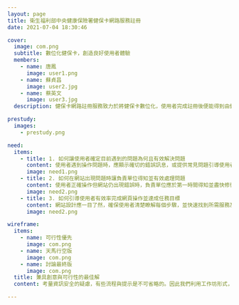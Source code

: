 ```yaml
---
layout: page
title: 衛生福利部中央健康保險署健保卡網路服務註冊
date: 2021-07-04 18:30:46

cover:
  image: com.png
  subtitle: 數位化健保卡，創造良好使用者體驗
  members:
    - name: 唐鳳
      image: user1.png
    - name: 蘇貞昌
      image: user2.jpg
    - name: 蔡英文
      image: user3.jpg
  description: 健保卡網路註冊服務致力於將健保卡數位化，使用者完成註冊後便能得到由健保卡自然人憑證轉換而成的「類憑證」，以利使用需要健保卡認證的網路服務。前期研究發現，部分使用者會在註冊的環節卡關，最後甚至放棄註冊。因此團隊與健保署一同合作並確立目標 ，希望在確保資訊安全的情況下，協助使用者完成註冊。

prestudy:
  images:
    - prestudy.png

need:
  items:
    - title: 1. 如何讓使用者確定目前遇到的問題為何且有效解決問題
      content: 使用者遇到操作問題時，應顯示確切的錯誤訊息，或提供常見問題引導使用者正確操作。
      image: need1.png
    - title: 2. 如何在網站出現問題時讓負責單位得知並有效處理問題
      content: 使用者正確操作但網站仍出現錯誤時，負責單位應於第一時間得知並盡快修復問題，避免使用者無法操作。
      image: need2.png
    - title: 3. 如何引導使用者有效率完成網頁操作並達成任務目標
      content: 網站設計應一目了然，確保使用者清楚瞭解每個步驟，並快速找到所需服務及功能。
      image: need2.png

wireframe:
  items:
    - name: 可行性優先
      image: com.png
    - name: 天馬行空版
      image: com.png
    - name: 討論最終版
      image: com.png
  title: 兼具創意與可行性的最佳解
  content: 考量資訊安全的疑慮，有些流程與提示是不可省略的。因此我們利用工作坊形式，將以可行性為優先的版本與天馬行空版結合，確保我們能夠在不影響資訊安全的狀況下，排除使用者在技術上遇到的問題，並改善新版網站的使用者體驗。

---
```

